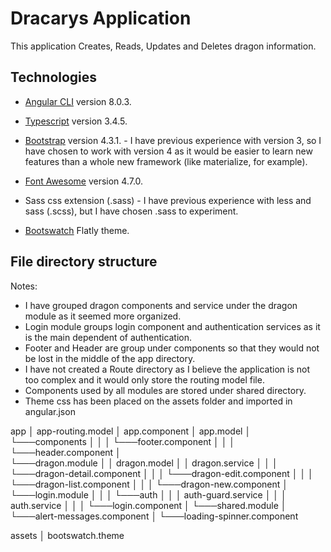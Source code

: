 # Dracarys Application

This application Creates, Reads, Updates and Deletes dragon information.

## Technologies

* [Angular CLI](https://github.com/angular/angular-cli) version 8.0.3.

* [Typescript](https://www.typescriptlang.org/) version 3.4.5.

* [Bootstrap](https://getbootstrap.com/) version 4.3.1. - I have previous experience with version 3, so I have chosen to work with version 4 as it would be easier to learn new features than a whole new framework (like materialize, for example).

* [Font Awesome](http://fontawesome.io) version 4.7.0.

* Sass css extension (.sass) - I have previous experience with less and sass (.scss), but I have chosen .sass to experiment.

* [Bootswatch](https://bootswatch.com/flatly/) Flatly theme.

## File directory structure

Notes:
* I have grouped dragon components and service under the dragon module as it seemed more organized.
* Login module groups login component and authentication services as it is the main dependent of authentication.
* Footer and Header are group under components so that they would not be lost in the middle of the app directory.
* I have not created a Route directory as I believe the application is not too complex and it would only store the routing model file.
* Components used by all modules are stored under shared directory.
* Theme css has been placed on the assets folder and imported in angular.json


app
│   app-routing.model
│   app.component
│   app.model
│
└───components
│   │
│   └───footer.component
│   │
│   └───header.component
│   
└───dragon.module
│   │   dragon.model
│   │   dragon.service
│   │
│   └───dragon-detail.component
│   │
│   └───dragon-edit.component
│   │
│   └───dragon-list.component
│   │
│   └───dragon-new.component
│
└───login.module
│   │
│   └───auth
│   │   │   auth-guard.service
│   │   │   auth.service
│   │
│   └───login.component
│
└───shared.module
    │
    └───alert-messages.component
    │
    └───loading-spinner.component

assets
│   bootswatch.theme